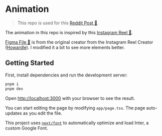 # Animation

> This repo is used for this [Reddit Post 🔗](https://www.reddit.com/r/nextjs/comments/18zt889/animation_is_hard).

The animation in this repo is inspired by this [Instagram Reel 🔗](https://www.instagram.com/p/C0RdOSMLCWa/).

[Figma File 🔗](https://www.figma.com/file/QJu7FdMACG7rEky2V0XtaW/Tap-Tap-Reels-%7C-Ravox?type=design&node-id=0%3A1&mode=design&t=Y1apmy1PPQSuuPH5-1) is from the original creator from the Instagram Reel Creator ([Howardle](https://www.instagram.com/uxui_howard.le/)). I modified it a bit to see more elements better.

## Getting Started

First, install dependencies and run the development server:

```bash
pnpm i
pnpm dev
```

Open [http://localhost:3000](http://localhost:3000) with your browser to see the result.

You can start editing the page by modifying `app/page.tsx`. The page auto-updates as you edit the file.

This project uses [`next/font`](https://nextjs.org/docs/basic-features/font-optimization) to automatically optimize and load Inter, a custom Google Font.
